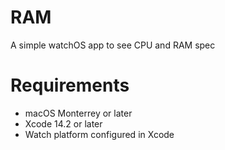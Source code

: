 # RAM
A simple watchOS app to see CPU and RAM spec

# Requirements
- macOS Monterrey or later
- Xcode 14.2 or later
- Watch platform configured in Xcode

